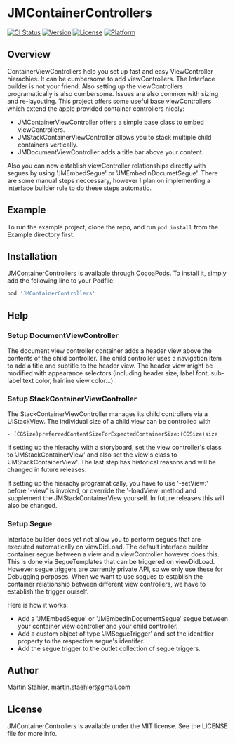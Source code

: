 # JMContainerControllers

[![CI Status](http://img.shields.io/travis/staeblorette/JMContainerControllers.svg?style=flat)](https://travis-ci.org/staeblorette/JMContainerControllers)
[![Version](https://img.shields.io/cocoapods/v/JMContainerControllers.svg?style=flat)](http://cocoapods.org/pods/JMContainerControllers)
[![License](https://img.shields.io/cocoapods/l/JMContainerControllers.svg?style=flat)](http://cocoapods.org/pods/JMContainerControllers)
[![Platform](https://img.shields.io/cocoapods/p/JMContainerControllers.svg?style=flat)](http://cocoapods.org/pods/JMContainerControllers)

## Overview

ContainerViewControllers help you set up fast and easy ViewController hierachies.
It can be cumbersome to add viewControllers. The Interface builder is not your friend. Also setting up the viewControllers programatically is also cumbersome.
Issues are also common with sizing and re-layouting.
This project offers some useful base viewControllers which extend the apple provided
container controllers nicely:
* JMContainerViewController offers a simple base class to embed viewControllers.
* JMStackContainerViewController allows you to stack multiple child containers vertically.
* JMDocumentViewController adds a title bar above your content.

Also you can now establish viewController relationships directly with segues by using
'JMEmbedSegue' or 'JMEmbedInDocumetSegue'. There are some manual steps neccessary, however I plan on implementing a interface builder rule to do these steps automatic.

## Example

To run the example project, clone the repo, and run `pod install` from the Example directory first.

## Installation

JMContainerControllers is available through [CocoaPods](http://cocoapods.org). To install
it, simply add the following line to your Podfile:

```ruby
pod 'JMContainerControllers'
```

## Help

### Setup DocumentViewController

The document view controller container adds a header view above the contents of the child controller.
The child controller uses a navigation item to add a title and subtitle to the header view.
The header view might be modified with appearance selectors (including header size, label font, sub-label text color, hairline view color...)

### Setup StackContainerViewController

The StackContainerViewController manages its child controllers via a UIStackView. The individual size of a child view can be controlled with

```
- (CGSize)preferredContentSizeForExpectedContainerSize:(CGSize)size
```

If setting up the hierachy with a storyboard, set the view controller's class to 'JMStackContainerView' and also set the view's class to 'JMStackContainerView'. The last step has historical reasons and will be changed in future releases.

If setting up the hierachy programatically, you have to use '-setView:' before '-view' is invoked, or override the '-loadView' method and supplement the JMStackContainerView yourself. In future releases this will also be changed.

### Setup Segue

Interface builder does yet not allow you to perform segues that are executed automatically on viewDidLoad.
The default interface builder container segue between a view and a viewController however does this. This is done via SegueTemplates that can be triggered on viewDidLoad. However segue triggers are currently private API, so we only use these for Debugging perposes. When we want to use segues to establish the container relationship between different view controllers, we have to establish the trigger ourself.

Here is how it works:
* Add a 'JMEmbedSegue' or 'JMEmbedInDocumentSegue' segue between your container view controller and your child controller.
* Add a custom object of type 'JMSegueTrigger' and set the identifier property to the respective segue's identifer.
* Add the segue trigger to the outlet collection of segue triggers.

## Author

Martin Stähler, martin.staehler@gmail.com

## License

JMContainerControllers is available under the MIT license. See the LICENSE file for more info.
